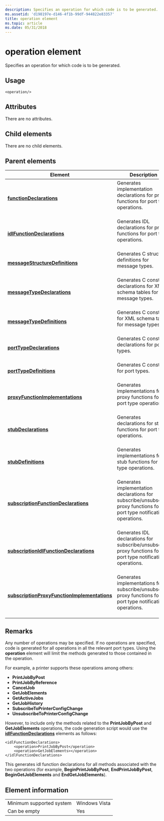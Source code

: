 ```yaml
---
description: Specifies an operation for which code is to be generated.
ms.assetid: 'd198197e-d146-4f1b-99df-944822e83357'
title: operation element
ms.topic: article
ms.date: 05/31/2018
---
```


# operation element

Specifies an operation for which code is to be generated.

## Usage

``` syntax
<operation/>
```

## Attributes

There are no attributes.

## Child elements

There are no child elements.

## Parent elements



| Element                                                                                                 | Description                                                                                                                                   |
|---------------------------------------------------------------------------------------------------------|-----------------------------------------------------------------------------------------------------------------------------------------------|
| [**functionDeclarations**](functiondeclarations.md)<br/>                                         | Generates implementation declarations for proxy functions for port type operations.<br/> <br/>                                    |
| [**idlFunctionDeclarations**](idlfunctiondeclarations.md)<br/>                                   | Generates IDL declarations for proxy functions for port type operations.<br/> <br/>                                               |
| [**messageStructureDefinitions**](messagestructuredefinitions.md)<br/>                           | Generates C structure definitions for message types.<br/> <br/>                                                                   |
| [**messageTypeDeclarations**](messagetypedeclarations.md)<br/>                                   | Generates C constant declarations for XML schema tables for message types.<br/> <br/>                                             |
| [**messageTypeDefinitions**](messagetypedefinitions.md)<br/>                                     | Generates C constants for XML schema tables for message types.<br/> <br/>                                                         |
| [**portTypeDeclarations**](porttypedeclarations.md)<br/>                                         | Generates C constant declarations for port types.<br/> <br/>                                                                      |
| [**portTypeDefinitions**](porttypedefinitions.md)<br/>                                           | Generates C constants for port types.<br/> <br/>                                                                                  |
| [**proxyFunctionImplementations**](proxyfunctionimplementations.md)<br/>                         | Generates implementations for proxy functions for port type operations.<br/> <br/>                                                |
| [**stubDeclarations**](stubdeclarations.md)<br/>                                                 | Generates declarations for stub functions for port type operations.<br/> <br/>                                                    |
| [**stubDefinitions**](stubdefinitions.md)<br/>                                                   | Generates implementations for stub functions for port type operations.<br/> <br/>                                                 |
| [**subscriptionFunctionDeclarations**](subscriptionfunctiondeclarations.md)<br/>                 | Generates implementation declarations for subscribe/unsubscribe proxy functions for port type notification operations.<br/> <br/> |
| [**subscriptionIdlFunctionDeclarations**](subscriptionidlfunctiondeclarations.md)<br/>           | Generates IDL declarations for subscribe/unsubscribe proxy functions for port type notification operations.<br/> <br/>            |
| [**subscriptionProxyFunctionImplementations**](subscriptionproxyfunctionimplementations.md)<br/> | Generates implementations for subscribe/unsubscribe proxy functions for port type notification operations.<br/> <br/>             |



## Remarks

Any number of operations may be specified. If no operations are specified, code is generated for all operations in all the relevant port types. Using the **operation** element will limit the methods generated to those contained in the operation.

For example, a printer supports these operations among others:

-   **PrintJobByPost**
-   **PrintJobByReference**
-   **CancelJob**
-   **GetJobElements**
-   **GetActiveJobs**
-   **GetJobHistory**
-   **SubscribeToPrinterConfigChange**
-   **UnsubscribeToPrinterConfigChange**

However, to include only the methods related to the **PrintJobByPost** and **GetJobElements** operations, the code generation script would use the [**idlFunctionDeclarations**](idlfunctiondeclarations.md) elements as follows:

``` syntax
<idlFunctionDeclarations>
    <operation>PrintJobByPost</operation>
    <operation>GetJobElements></operation>
</idlFunctionDeclarations>
```

This generates idl function declarations for all methods associated with the two operations (for example, **BeginPrintJobByPost**, **EndPrintJobByPost**, **BeginGetJobElements** and **EndGetJobElements**).

## Element information



|                                     |               |
|-------------------------------------|---------------|
| Minimum supported system<br/> | Windows Vista |
| Can be empty                        | Yes           |



 

 




